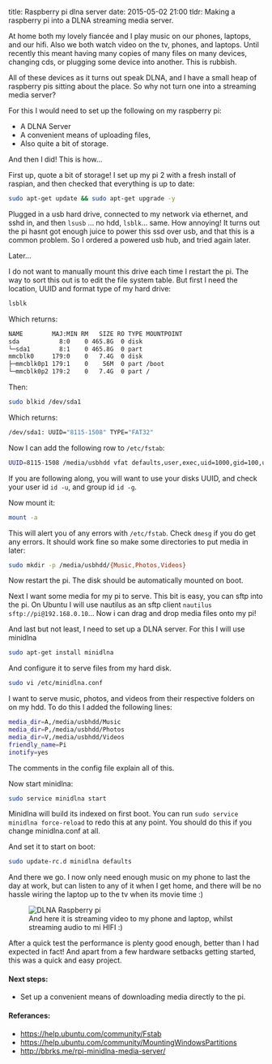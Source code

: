 title: Raspberry pi dlna server
date: 2015-05-02 21:00
tldr: Making a raspberry pi into a DLNA streaming media server.

At home both my lovely fiancée and I play music on our phones, laptops, and our hifi.
Also we both watch video on the tv, phones, and laptops. Until recently this meant having
many copies of many files on many devices, changing cds, or plugging some device
into another. This is rubbish.

All of these devices as it turns out speak DLNA, and I have a small heap of
raspberry pis sitting about the place. So why not turn one into a streaming
media server?

For this I would need to set up the following on my raspberry pi:

* A DLNA Server
* A convenient means of uploading files,
* Also quite a bit of storage.

And then I did! This is how...

First up, quote a bit of storage! I set up my pi 2 with a fresh install of raspian,
and then checked that everything is up to date:

```bash
sudo apt-get update && sudo apt-get upgrade -y
```

Plugged in a usb hard drive, connected to my network via ethernet, and sshd in,
and then `lsusb` ... no hdd, `lsblk`... same. How annoying! It turns out the pi
hasnt got enough juice to power this ssd over usb, and that this is a common problem.
So I ordered a powered usb hub, and tried again later.

Later...

I do not want to manually mount this drive each time I restart the pi.
The way to sort this out is to edit the file system table. But first I need the
location, UUID and format type of my hard drive:

```bash
lsblk
```

Which returns:

```bash
NAME        MAJ:MIN RM   SIZE RO TYPE MOUNTPOINT
sda           8:0    0 465.8G  0 disk
└─sda1        8:1    0 465.8G  0 part
mmcblk0     179:0    0   7.4G  0 disk
├─mmcblk0p1 179:1    0    56M  0 part /boot
└─mmcblk0p2 179:2    0   7.4G  0 part /
```

Then:

```bash
sudo blkid /dev/sda1
```

Which returns:

```bash
/dev/sda1: UUID="8115-1508" TYPE="FAT32"
```

Now I can add the following row to `/etc/fstab`:

```bash
UUID=8115-1508 /media/usbhdd vfat defaults,user,exec,uid=1000,gid=100,umask=000 0 0
```

If you are following along, you will want to use your disks UUID, and check your
user id `id -u`, and group id `id -g`.

Now mount it:

```bash
mount -a
```

This will alert you of any errors with `/etc/fstab`. Check `dmesg` if you do get
any errors. It should work fine so make some directories to put media in later:

```bash
sudo mkdir -p /media/usbhdd/{Music,Photos,Videos}
```

Now restart the pi. The disk should be automatically mounted on boot.

Next I want some media for my pi to serve. This bit is easy, you can sftp into
the pi. On Ubuntu I will use nautilus as an sftp client
`nautilus sftp://pi@192.168.0.10`... Now i can drag and drop media files onto
my pi!

And last but not least, I need to set up a DLNA server. For this I will use
minidlna

```bash
sudo apt-get install minidlna
```

And configure it to serve files from my hard disk.

```bash
sudo vi /etc/minidlna.conf
```

I want to serve music, photos, and videos from their respective folders on
on my hdd. To do this I added the following lines:

```bash
media_dir=A,/media/usbhdd/Music
media_dir=P,/media/usbhdd/Photos
media_dir=V,/media/usbhdd/Videos
friendly_name=Pi
inotify=yes
```

The comments in the config file explain all of this.

Now start minidlna:

```bash
sudo service minidlna start
```

Minidlna will build its indexed on first boot. You can run `sudo service
minidlna force-reload` to redo this at any point. You should do this if you
change minidlna.conf at all.

And set it to start on boot:

```bash
sudo update-rc.d minidlna defaults
```

And there we go. I now only need enough music on my phone to last the day at
work, but can listen to any of it when I get home, and there will be no hassle wiring the
laptop up to the tv when its movie time :)

<figure>
  <img src="/assets/pi-dlna.jpg" alt="DLNA Raspberry pi">

  <figcaption>
    And here it is streaming video to my phone and laptop, whilst streaming
audio to mi HIFI :)
  </figcaption>
</figure>

After a quick test the performance is plenty good enough, better than I had
expected in fact! And apart from a few hardware setbacks getting started, this
was a quick and easy project.

#### Next steps:

* Set up a convenient means of downloading media directly to the pi.

#### Referances:

* https://help.ubuntu.com/community/Fstab
* https://help.ubuntu.com/community/MountingWindowsPartitions
* http://bbrks.me/rpi-minidlna-media-server/

